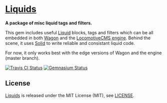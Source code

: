 [Liquids](http://bitaculous.github.io/liquids "A package of misc liquid tags and filters.")
===========================================================================================

**A package of misc liquid tags and filters.**

This gem includes useful [Liquid](http://liquidmarkup.org "Liquid Templating language") blocks, tags and filters which
can be all embedded in both [Wagon](https://github.com/locomotivecms/wagon "The right tool to create and modify a LocomotiveCMS website locally.")
and the [LocomotiveCMS engine](https://github.com/locomotivecms/engine "The engine of LocomotiveCMS."). Behind the scene,
it uses [Solid](https://github.com/tigerlily/solid "Helpers for easily creating custom Liquid tags and block.") to write
reliable and consistant liquid code.

For now, it only works best with the edge versions of Wagon and the engine (master branch).

[![Travis CI Status](https://travis-ci.org/bitaculous/liquids.svg)](http://travis-ci.org/bitaculous/liquids)
[![Gemnasium Status](https://gemnasium.com/bitaculous/liquids.svg)](https://gemnasium.com/bitaculous/liquids)

License
-------

[Liquids](http://bitaculous.github.io/liquids "A package of misc liquid tags and filters.") is released under the MIT
License (MIT), see [LICENSE](https://raw.githubusercontent.com/bitaculous/liquids/master/LICENSE "License").